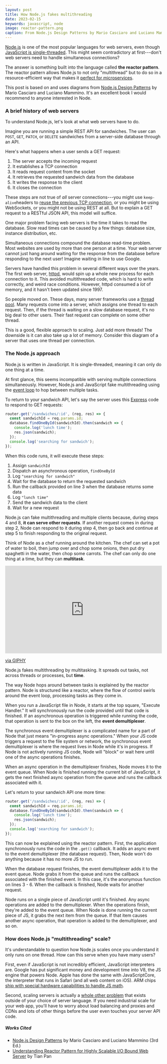 ```yaml
---
layout: post
title: How Node.js fakes multithreading
date: 2023-02-15
keywords: javascript, node
image: reactor-pattern.png
caption: From Node.js Design Patterns by Mario Casciaro and Luciano Mammino
---
```


[Node.js](https://www.bitovi.com/backend-consulting/nodejs-consulting) is one of the most popular languages for web servers, even though [JavaScript is single-threaded](https://codeburst.io/is-javascript-single-threaded-youre-kidding-me-80b11d74f4e5). This might seem contradictory at first---don't web servers need to handle simultaneous connections?

The answer is something built into the language called **the reactor pattern**. The reactor pattern allows Node.js to not only "multithread" but to do so in a resource-efficient way that makes it [perfect for microservices](https://www.bitovi.com/blog/5-reasons-to-choose-nodejs).

This post is based on and uses diagrams from [Node.js Design Patterns](https://www.nodejsdesignpatterns.com/) by Mario Casciaro and Luciano Mammino. It's an excellent book I would recommend to anyone interested in Node.

### A brief history of web servers

To understand Node.js, let's look at what web servers have to do.

Imagine you are running a simple REST API for sandwiches. The user can `POST`, `GET`, `PATCH`, or `DELETE` sandwiches from a server-side database through an API.

Here's what happens when a user sends a GET request:

1.  The server accepts the incoming request
2.  It establishes a TCP connection
3.  It reads request content from the socket
4.  It retrieves the requested sandwich data from the database
5.  It writes the response to the client
6.  It closes the connection

These steps are not true of _all_ server connections---you might use `keep-alive`headers to [reuse the previous TCP connection](https://connectreport.com/blog/tuning-http-keep-alive-in-node-js/), or you might be using WebSockets, or you might not be using REST at all. But to explain a GET request to a RESTful JSON API, this model will suffice.

One major problem facing web servers is the time it takes to read the database. Slow read times can be caused by a few things: database size, instance distribution, etc.

Simultaneous connections compound the database read-time problem. Most websites are used by more than one person at a time. Your web server cannot just hang around waiting for the response from the database before responding to the next user! Imagine waiting in line to use Google.

Servers have handled this problem in several different ways over the years. The first web server, [httpd](https://www.w3.org/Daemon/), would spin up a whole new process for each connection to it. This avoided multithreaded code, which is hard to write correctly, and weird race conditions. However, httpd consumed a _lot_ of memory, and it hasn't been updated since 1997.

So people moved on. These days, many server frameworks use a [thread pool](https://en.wikipedia.org/wiki/Thread_pool). Many requests come into a server, which assigns one thread to each request. Then, if the thread is waiting on a slow database request, it's no big deal to other users. Their fast request can complete on some other thread.

This is a good, flexible approach to scaling. Just add more threads! The downside is it can also take up a lot of memory. Consider this diagram of a server that uses one thread per connection.

<InlineImage filename="multithreading-1.png" alt="A diagram showing multiple threads handling multiple connections to a server" />

### The Node.js approach

Node.js is written in JavaScript. It is single-threaded, meaning it can only do one thing at a time.

At first glance, this seems incompatible with serving multiple connections simultaneously. However, Node.js and JavaScript fake multithreading using the [event loop](https://developer.mozilla.org/en-US/docs/Web/JavaScript/EventLoop) to hop between multiple tasks.

To return to your sandwich API, let's say the server uses this [Express](https://expressjs.com/) code to respond to GET requests:

```javascript
router.get('/sandwiches/:id', (reg, res) => {
  const sandwichId = req.params.id;
  database.findOneById(sandwichId).then(sandwich => {
    console.log('lunch time');
    res.json(sandwich);
  });
  console.log('searching for sandwich');
});
```

When this code runs, it will execute these steps:

1.  Assign `sandwichId`
2.  Dispatch an asynchronous operation, `findOneById`
3.  Log `"searching for sandwich"`
4.  Wait for the database to return the requested sandwich
5.  Run the callback provided on line 3 when the database returns some data
6.  Log `"lunch time"`
7.  Send the sandwich data to the client
8.  Wait for a new request

Node.js can fake multithreading and multiple clients because, during steps 4 and 8, **it can serve other requests**. If another request comes in during step 2, Node can respond to it during step 4, then go back and continue at step 5 to finish responding to the original request.

Think of Node as a chef running around the kitchen. The chef can set a pot of water to boil, then jump over and chop some onions, then put dry spaghetti in the water, then chop some carrots. The chef can only do one thing at a time, but they can **multitask**.

<div style="width:100%;height:0;padding-bottom:56%;position:relative;"><iframe src="https://giphy.com/embed/UovJw8VQReFiiIy8C9" width="100%" height="100%" style="position:absolute" frameBorder="0" class="giphy-embed" allowFullScreen></iframe></div><p><a href="https://giphy.com/gifs/team17-overcooked-2-overcooked2-UovJw8VQReFiiIy8C9">via GIPHY</a></p>

Node.js fakes multithreading by multitasking. It spreads out tasks, not across threads or processes, but **time**.

<InlineImage filename="multithreading-2.png" alt="A diagram showing a Node server handling multiple connections on one thread over time" />

The way Node hops around between tasks is explained by the reactor pattern. Node is structured like a reactor, where the flow of control swirls around the event loop, processing tasks as they come in.

<InlineImage filename="reactor-pattern.png" alt="A diagram demonstrating the reactor pattern in Node" />

When you run a JavaScript file in Node, it starts at the top square, "Execute Handler." It will synchronously run the code provided until that code is finished. If an asynchronous operation is triggered while running the code, that operation is sent to the box on the left, the **event demultiplexer**.

The synchronous event demultiplexer is a complicated name for a part of Node that just means "in-progress async operations." When your JS code triggers a request to the file system or network, the synchronous event demultiplexer is where the request lives in Node while it's in progress. If Node is not actively running JS code, Node will "block" or wait here until one of the async operations finishes.

When an async operation in the demultiplexer finishes, Node moves it to the event queue. When Node is finished running the current bit of JavaScript, it gets the next finished async operation from the queue and runs the callback associated with it.

Let's return to your sandwich API one more time:

```javascript
router.get('/sandwiches/:id', (reg, res) => {
  const sandwichId = req.params.id;
  database.findOneById(sandwichId).then(sandwich => {
    console.log('lunch time');
    res.json(sandwich);
  });
  console.log('searching for sandwich');
});
```

This can now be explained using the reactor pattern. First, the application synchronously runs the code in the `.get()` callback. It adds an async event to the event demultiplexer (the database request). Then, Node won't do anything because it has no more JS to run.

When the database request finishes, the event demultiplexer adds it to the event queue. Node grabs it from the queue and runs the callback associated with the finished event. In this case, it's the anonymous function on lines 3 - 6. When the callback is finished, Node waits for another request.

Node runs on a single piece of JavaScript until it's finished. Any async operations are added to the demultiplexer. When the operations finish, they're added to the event queue. When Node is done running the current piece of JS, it grabs the next item from the queue. If that item causes another async operation, that operation is added to the demultiplexer, and so on.

### How does Node.js "multithreading" scale?

It's understandable to question how Node.js scales once you understand it only runs on one thread. How can this serve when you have many users?

First, even if JavaScript is not incredibly efficient, JavaScript interpreters are. Google has put significant money and development time into V8, the JS engine that powers Node. Apple has done the same with JavaScriptCore, the interpreter that runs in Safari (and all web content on iOS). ARM chips [ship with special hardware capabilities to handle JS math](https://stackoverflow.com/questions/50966676/why-do-arm-chips-have-an-instruction-with-javascript-in-the-name-fjcvtzs).

Second, scaling servers is actually a [whole other problem](https://www.quora.com/How-does-Node-js-handle-multiple-connections) that exists outside of your choice of server language. If you need industrial scale for your web app, you'll have to worry about load balancing and proxies and CDNs and lots of other things before the user even touches your server API code.

##### Works Cited

- [Node.js Design Patterns](https://www.nodejsdesignpatterns.com/) by Mario Casciaro and Luciano Mammino (3rd Ed.)
- [Understanding Reactor Pattern for Highly Scalable I/O Bound Web Server](https://tianpan.co/blog/2015-01-13-understanding-reactor-pattern-for-highly-scalable-i-o-bound-web-server) by Tian Pan

<script lang="ts">
  import InlineImage from '$lib/components/inline-image.svelte'
</script>
